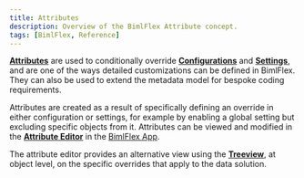 ```yaml
---
title: Attributes
description: Overview of the BimlFlex Attribute concept.
tags: [BimlFlex, Reference]
---
```

[**Attributes**](bimlflex-attribute-editor) are used to conditionally override [**Configurations**](bimlflex-configuration-editor) and [**Settings**](bimlflex-setting-editor), and are one of the ways detailed customizations can be defined in BimlFlex. They can also be used to extend the metadata model for bespoke coding requirements.

Attributes are created as a result of specifically defining an override in either configuration or settings, for example by enabling a global setting but excluding specific objects from it. Attributes can be viewed and modified in the [**Attribute Editor**](bimlflex-attribute-editor) in the [BimlFlex App](metadata-editors-overview).

The attribute editor provides an alternative view using the [**Treeview**](bimlflex-treeview), at object level, on the specific overrides that apply to the data solution.
